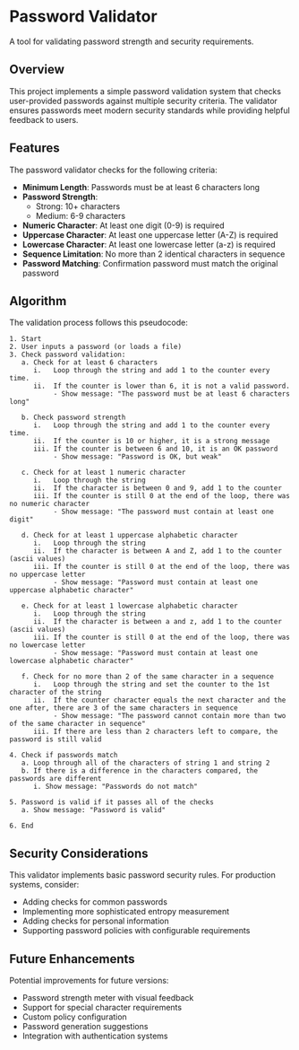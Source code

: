 # Password Validator

A tool for validating password strength and security requirements.

## Overview

This project implements a simple password validation system that checks user-provided passwords against multiple security criteria. The validator ensures passwords meet modern security standards while providing helpful feedback to users.

## Features

The password validator checks for the following criteria:

- **Minimum Length**: Passwords must be at least 6 characters long
- **Password Strength**: 
  - Strong: 10+ characters
  - Medium: 6-9 characters
- **Numeric Character**: At least one digit (0-9) is required
- **Uppercase Character**: At least one uppercase letter (A-Z) is required
- **Lowercase Character**: At least one lowercase letter (a-z) is required
- **Sequence Limitation**: No more than 2 identical characters in sequence
- **Password Matching**: Confirmation password must match the original password

## Algorithm

The validation process follows this pseudocode:

```
1. Start
2. User inputs a password (or loads a file)
3. Check password validation:
   a. Check for at least 6 characters
      i.   Loop through the string and add 1 to the counter every time.
      ii.  If the counter is lower than 6, it is not a valid password.
           - Show message: "The password must be at least 6 characters long"
   
   b. Check password strength
      i.   Loop through the string and add 1 to the counter every time.
      ii.  If the counter is 10 or higher, it is a strong message
      iii. If the counter is between 6 and 10, it is an OK password
           - Show message: "Password is OK, but weak"
   
   c. Check for at least 1 numeric character
      i.   Loop through the string
      ii.  If the character is between 0 and 9, add 1 to the counter
      iii. If the counter is still 0 at the end of the loop, there was no numeric character
           - Show message: "The password must contain at least one digit"
   
   d. Check for at least 1 uppercase alphabetic character
      i.   Loop through the string
      ii.  If the character is between A and Z, add 1 to the counter (ascii values)
      iii. If the counter is still 0 at the end of the loop, there was no uppercase letter
           - Show message: "Password must contain at least one uppercase alphabetic character"
   
   e. Check for at least 1 lowercase alphabetic character
      i.   Loop through the string
      ii.  If the character is between a and z, add 1 to the counter (ascii values)
      iii. If the counter is still 0 at the end of the loop, there was no lowercase letter
           - Show message: "Password must contain at least one lowercase alphabetic character"
   
   f. Check for no more than 2 of the same character in a sequence
      i.   Loop through the string and set the counter to the 1st character of the string
      ii.  If the counter character equals the next character and the one after, there are 3 of the same characters in sequence
           - Show message: "The password cannot contain more than two of the same character in sequence"
      iii. If there are less than 2 characters left to compare, the password is still valid
   
4. Check if passwords match
   a. Loop through all of the characters of string 1 and string 2
   b. If there is a difference in the characters compared, the passwords are different
      i. Show message: "Passwords do not match"
   
5. Password is valid if it passes all of the checks
   a. Show message: "Password is valid"
   
6. End
```

## Security Considerations

This validator implements basic password security rules. For production systems, consider:

- Adding checks for common passwords
- Implementing more sophisticated entropy measurement
- Adding checks for personal information
- Supporting password policies with configurable requirements

## Future Enhancements

Potential improvements for future versions:

- Password strength meter with visual feedback
- Support for special character requirements
- Custom policy configuration
- Password generation suggestions
- Integration with authentication systems
